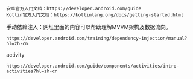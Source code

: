 ```
安卓官方入门文档：https://developer.android.com/guide
Kotlin官方入门文档：https://kotlinlang.org/docs/getting-started.html
```
手动依赖注入：网址里面的内容可以帮助理解MVVM架构及数据流向。
```
https://developer.android.com/training/dependency-injection/manual?hl=zh-cn
```
activity
```
https://developer.android.com/guide/components/activities/intro-activities?hl=zh-cn
```
